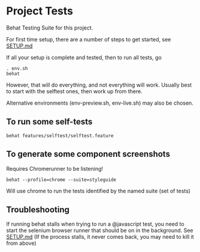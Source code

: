 # Project Tests

Behat Testing Suite for this project.

For first time setup, there are a number of steps to get started,
see [SETUP.md](SETUP.md)

If all your setup is complete and tested, then to run all tests, go

    . env.sh
    behat

However, that will do everything, and not everything will work.
Usually best to start with the selftest ones, then work up from there.

Alternative environments (env-preview.sh, env-live.sh) may also be chosen.

## To run some self-tests

    behat features/selftest/selftest.feature

## To generate some component screenshots

Requires Chromerunner to be listening!

    behat --profile=chrome --suite=styleguide

Will use chrome to run the tests identified by the named suite (set of tests)

## Troubleshooting

If running behat stalls when trying to run a @javascript test, you need to
start the selenium browser runner that should be on in the background.
See [SETUP.md](SETUP.md)
(If the process stalls, it never comes back,
 you may need to kill it from above)
